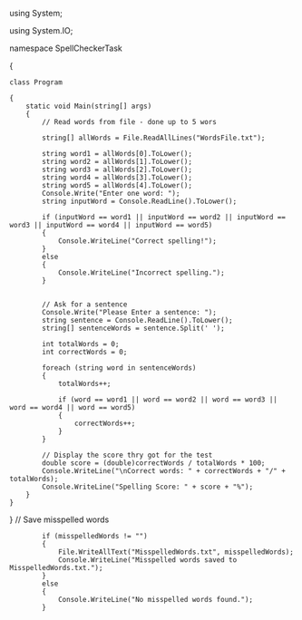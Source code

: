 









using System;



using System.IO;


namespace SpellCheckerTask

{

    class Program
    
    {
        static void Main(string[] args)
        {
            // Read words from file - done up to 5 wors
            
            string[] allWords = File.ReadAllLines("WordsFile.txt");

            string word1 = allWords[0].ToLower();
            string word2 = allWords[1].ToLower();
            string word3 = allWords[2].ToLower();
            string word4 = allWords[3].ToLower();
            string word5 = allWords[4].ToLower();
            Console.Write("Enter one word: ");
            string inputWord = Console.ReadLine().ToLower();

            if (inputWord == word1 || inputWord == word2 || inputWord == word3 || inputWord == word4 || inputWord == word5)
            {
                Console.WriteLine("Correct spelling!");
            }
            else
            {
                Console.WriteLine("Incorrect spelling.");
            }
            

            // Ask for a sentence
            Console.Write("Please Enter a sentence: ");
            string sentence = Console.ReadLine().ToLower();
            string[] sentenceWords = sentence.Split(' ');

            int totalWords = 0;
            int correctWords = 0;

            foreach (string word in sentenceWords)
            {
                totalWords++;

                if (word == word1 || word == word2 || word == word3 || word == word4 || word == word5)
                {
                    correctWords++;
                }
            }

            // Display the score thry got for the test
            double score = (double)correctWords / totalWords * 100;
            Console.WriteLine("\nCorrect words: " + correctWords + "/" + totalWords);
            Console.WriteLine("Spelling Score: " + score + "%");
        }
    }
}
// Save misspelled words
            
            if (misspelledWords != "")
            {
                File.WriteAllText("MisspelledWords.txt", misspelledWords);
                Console.WriteLine("Misspelled words saved to MisspelledWords.txt.");
            }
            else
            {
                Console.WriteLine("No misspelled words found.");
            }
